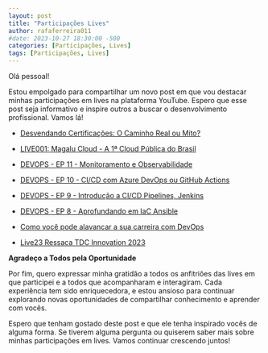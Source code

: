```yaml
---
layout: post
title: "Participações Lives"
author: rafaferreira011
#date: 2023-10-27 18:30:00 -500
categories: [Participações, Lives]
tags: [Participações, Lives]
---
```


Olá pessoal!

Estou empolgado para compartilhar um novo post em que vou destacar minhas participações em lives na plataforma YouTube. Espero que esse post seja informativo e inspire outros a buscar o desenvolvimento profissional. Vamos lá!

- <i class="fab fa-youtube"></i> [Desvendando Certificações: O Caminho Real ou Mito?](https://www.youtube.com/watch?v=YF6yT04eR_s&ab_channel=CloudnaQuebrada%E2%98%81%EF%B8%8F)

- <i class="fab fa-youtube"></i> [LIVE001: Magalu Cloud - A 1ª Cloud Pública do Brasil](https://www.youtube.com/watch?v=Eg_Y3fa-Mv4&ab_channel=UnicastCloudLab)

- <i class="fab fa-youtube"></i> [DEVOPS - EP 11 - Monitoramento e Observabilidade](https://www.youtube.com/watch?v=-rYhXprMJO4&ab_channel=UnicastCloudLab)

- <i class="fab fa-youtube"></i> [DEVOPS - EP 10 - CI/CD com Azure DevOps ou GitHub Actions](https://www.youtube.com/watch?v=hxiluSC8E_U&t=910s&ab_channel=UnicastCloudLab)

- <i class="fab fa-youtube"></i> [DEVOPS - EP 9 - Introdução a CI/CD Pipelines, Jenkins](https://www.youtube.com/watch?v=42-PW3dVF-Q&t=18s&ab_channel=UnicastCloudLab)

- <i class="fab fa-youtube"></i> [DEVOPS - EP 8 - Aprofundando em IaC Ansible](https://www.youtube.com/watch?v=ObjlLPkrf1I&t=35s&ab_channel=UnicastCloudLab)

- <i class="fab fa-youtube"></i> [Como você pode alavancar a sua carreira com DevOps](https://www.youtube.com/watch?v=eo2rHuanZiM&ab_channel=FabricioVeronez)

- <i class="fab fa-youtube"></i> [Live23 Ressaca TDC Innovation 2023](https://www.youtube.com/watch?v=jfZIjuze6nU&t=3s&ab_channel=Osert%C3%A3oser%C3%A1Cloud)

**Agradeço a Todos pela Oportunidade**

Por fim, quero expressar minha gratidão a todos os anfitriões das lives em que participei e a todos que acompanharam e interagiram. Cada experiência tem sido enriquecedora, e estou ansioso para continuar explorando novas oportunidades de compartilhar conhecimento e aprender com vocês.

Espero que tenham gostado deste post e que ele tenha inspirado vocês de alguma forma. Se tiverem alguma pergunta ou quiserem saber mais sobre minhas participações em lives. Vamos continuar crescendo juntos!

